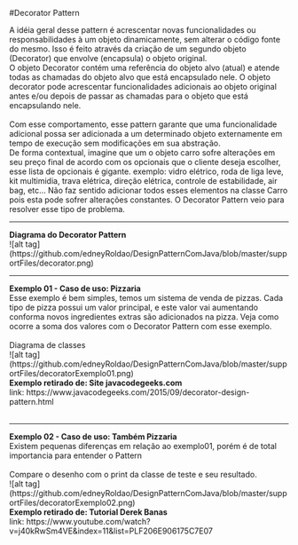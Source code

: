 #Decorator Pattern

A idéia geral desse pattern é acrescentar novas funcionalidades ou responsabilidades à um objeto dinamicamente, sem alterar o código fonte do mesmo. Isso é feito através da criação de um segundo objeto (Decorator) que envolve (encapsula) o objeto original.
<br/>
O objeto Decorator contém uma referência do objeto alvo (atual) e atende todas as chamadas do objeto alvo que está encapsulado nele. O objeto decorator pode acrescentar funcionalidades adicionais ao objeto original antes e/ou depois de passar as chamadas para o objeto que está encapsulando nele.  	
<br/>
Com esse comportamento, esse pattern garante que uma funcionalidade adicional possa ser adicionada a um determinado objeto externamente em tempo de execução sem modificações em sua abstração.
<br/>
De forma contextual, imagine que um o objeto carro sofre alterações em seu preço final de acordo com os opcionais que o cliente deseja escolher, esse lista de opcionais é gigante.
exemplo: vidro elétrico, roda de liga leve, kit multimidia, trava elétrica, direção elétrica, controle de estabilidade, air bag, etc... Não faz sentido adicionar todos esses elementos na classe Carro pois esta pode sofrer alterações constantes. O Decorator Pattern veio para resolver esse tipo de problema.
<br/>
<hr/>
<b>Diagrama do Decorator Pattern</b>
<br/>
![alt tag](https://github.com/edneyRoldao/DesignPatternComJava/blob/master/supportFiles/decorator.png)
<br/>
<hr/>
<b>Exemplo 01 - Caso de uso: Pizzaria</b>
<br/>
Esse exemplo é bem simples, temos um sistema de venda de pizzas. Cada tipo de pizza possui um valor principal, e este valor vai aumentando conforma novos
ingredientes extras são adicionados na pizza. Veja como ocorre a soma dos valores com o Decorator Pattern com esse exemplo.
<br/><br/>
Diagrama de classes
<br/>
![alt tag](https://github.com/edneyRoldao/DesignPatternComJava/blob/master/supportFiles/decoratorExemplo01.png)
<br/>
<b>Exemplo retirado de: Site javacodegeeks.com</b>
<br/>
link: https://www.javacodegeeks.com/2015/09/decorator-design-pattern.html
<br/>
<br/>
<hr/>
<b>Exemplo 02 - Caso de uso: Também Pizzaria</b>
<br/>
Existem pequenas diferenças em relação ao exemplo01, porém é de total importancia para entender o Pattern
<br/><br/>
Compare o desenho com o print da classe de teste e seu resultado.
<br/>
![alt tag](https://github.com/edneyRoldao/DesignPatternComJava/blob/master/supportFiles/decoratorExemplo02.png)
<br/>
<b>Exemplo retirado de: Tutorial Derek Banas</b>
<br/>
link: https://www.youtube.com/watch?v=j40kRwSm4VE&index=11&list=PLF206E906175C7E07
<br/>
